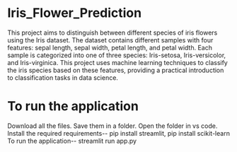 # Iris_Flower_Prediction
This project aims to distinguish between different species of iris flowers using the Iris dataset. The dataset contains different samples with four features: sepal length, sepal width, petal length, and petal width. Each sample is categorized into one of three species: Iris-setosa, Iris-versicolor, and Iris-virginica. This project uses machine learning techniques to classify the iris species based on these features, providing a practical introduction to classification tasks in data science.

# To run the application
Download all the files. Save them in a folder. Open the folder in vs code.
Install the required requirements-- 
pip install streamlit, pip install scikit-learn
To run the application--
streamlit run app.py
